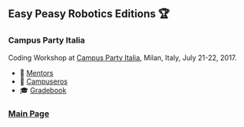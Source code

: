 ## Easy Peasy Robotics Editions :trophy:

### Campus Party Italia
Coding Workshop at [Campus Party Italia](http://italia.campus-party.org), Milan, Italy, July 21-22, 2017.
- 👴 [Mentors](./cpi17/mentors.md)
- 🙋 [Campuseros](./cpi17/campuseros.md)
- 🎓 [Gradebook](https://easy-peasy-robotics.github.io/cpi17-gradebook)

### [Main Page](./../README.md)
